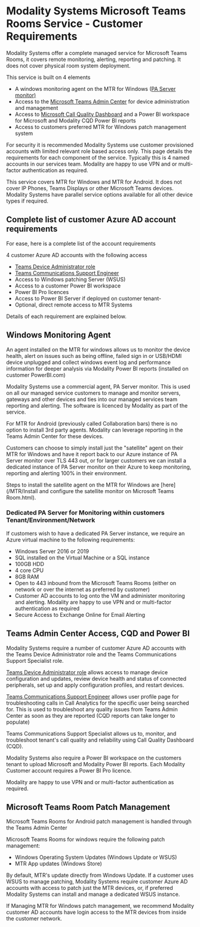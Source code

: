 # Modality Systems Microsoft Teams Rooms Service - Customer Requirements

Modality Systems offer a complete managed service for Microsoft Teams Rooms, it covers remote monitoring, alerting, reporting and patching. It does not cover physical room system deployment.

This service is built on 4 elements

- A windows monitoring agent on the MTR for Windows ([PA Server monitor)](https://www2.poweradmin.com/products/server-monitoring/)
- Access to the [Microsoft Teams Admin Center](https://docs.microsoft.com/en-us/microsoftteams/devices/device-management) for device administration and management 
- Access to [Microsoft Call Quality Dashboard](https://docs.microsoft.com/en-us/microsoftteams/turning-on-and-using-call-quality-dashboard) and a Power BI workspace for Microsoft and Modality CQD Power BI reports
- Access to customers preferred MTR for Windows patch management system

For security it is recommended Modality Systems use customer provisioned accounts with limited relevant role based access only. This page details the requirements for each component of the service. Typically this is 4 named accounts in our services team. Modality are happy to use VPN and or multi-factor authentication as required.

This service covers MTR for Windows and MTR for Android. It does not cover IP Phones, Teams Displays or other Microsoft Teams devices. Modality Systems have parallel service options available for all other device types if required.

## Complete list of customer Azure AD account requirements

For ease, here is a complete list of the account requirements

4 customer Azure AD accounts with the following access

- [Teams Device Administrator role](https://docs.microsoft.com/en-us/microsoftteams/using-admin-roles)
- [Teams Communications Support Engineer](https://docs.microsoft.com/en-us/microsoftteams/using-admin-roles)
- Access to Windows patching Server (WSUS)
- Access to a customer Power BI workspace
- Power BI Pro licences
- Access to Power BI Server if deployed on customer tenant-
- Optional, direct remote access to MTR Systems

Details of each requirement are explained below.

## Windows Monitoring Agent

An agent installed on the MTR for windows allows us to monitor the device health, alert on issues such as being offline, failed sign in or USB/HDMI device unplugged and collect windows event log and performance information for deeper analysis via Modality Power BI reports (installed on customer PowerBI.com)

Modality Systems use a commercial agent, PA Server monitor. This is used on all our managed service customers to manage and monitor servers, gateways and other devices and ties into our managed services team reporting and alerting. The software is licenced by Modality as part of the service.

For MTR for Android (previously called Collaboration bars) there is no option to install 3rd party agents. Modality can leverage reporting in the Teams Admin Center for these devices.

Customers can choose to simply install just the "satellite" agent on their MTR for Windows and have it report back to our Azure instance of PA Server monitor over TLS 443 out, or for larger customers we can install a dedicated instance of PA Server monitor on their Azure to keep monitoring, reporting and alerting 100% in their environment.

Steps to install the satellite agent on the MTR for Windows are [here](/MTR/Install and configure the satellite monitor on Microsoft Teams Room.html).



### Dedicated PA Server for Monitoring within customers Tenant/Environment/Network

If customers wish to have a dedicated PA Server instance, we require an Azure virtual machine to the following requirements:

- Windows Server 2016 or 2019
- SQL installed on the Virtual Machine or a SQL instance
- 100GB HDD
- 4 core CPU
- 8GB RAM
- Open to 443 inbound from the Microsoft Teams Rooms (either on network or over the internet as preferred by customer)
- Customer AD accounts to log onto the VM and administer monitoring and alerting. Modality are happy to use VPN and or multi-factor authentication as required
- Secure Access to Exchange Online for Email Alerting


## Teams Admin Center Access, CQD and Power BI

Modality Systems require a number of customer Azure AD accounts with the Teams Device Administrator role and the Teams Communications Support Specialist role.

[Teams Device Administrator role](https://docs.microsoft.com/en-us/microsoftteams/using-admin-roles) allows access to manage device configuration and updates, review device health and status of connected peripherals, set up and apply configuration profiles, and restart devices.

[Teams Communications Support Engineer](https://docs.microsoft.com/en-us/microsoftteams/using-admin-roles) allows user profile page for troubleshooting calls in Call Analytics for the specific user being searched for. This is used to troubleshoot any quality issues from Teams Admin Center as soon as they are reported (CQD reports can take longer to populate)

Teams Communications Support Specialist allows us to, monitor, and troubleshoot tenant's call quality and reliability using Call Quality Dashboard (CQD).

Modality Systems also require a Power BI workspace on the customers tenant to upload Microsoft and Modality Power BI reports. Each Modality Customer account requires a Power BI Pro licence.

Modality are happy to use VPN and or multi-factor authentication as required.



## Microsoft Teams Room Patch Management

Microsoft Teams Rooms for Android patch management is handled through the Teams Admin Center

Microsoft Teams Rooms for windows require the following patch management:

- Windows Operating System Updates (Windows Update or WSUS)
- MTR App updates (Windows Store)

By default, MTR's update directly from Windows Update. If a customer uses WSUS to manage patching, Modality Systems require customer Azure AD accounts with access to patch just the MTR devices, or, if preferred Modality Systems can install and manage a dedicated WSUS instance.

If Managing MTR for Windows patch management, we recommend Modality customer AD accounts have login access to the MTR devices from inside the customer network.


